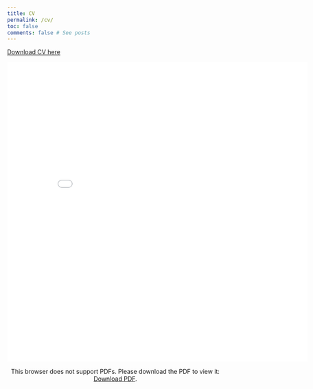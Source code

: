 ```yaml
---
title: CV
permalink: /cv/
toc: false
comments: false # See posts
---
```


<a href="../CV.pdf">Download CV here</a>
<p align="center">
    <object data="../CV.pdf" type="application/pdf" width="700px" height="700px">
    <embed src="../CV.pdf#toolbar=0&navpanes=0&scrollbar=0" width="700px" height="700px">
        <p>This browser does not support PDFs. Please download the PDF to view it: <a href="../CV.pdf">Download PDF</a>.</p>
    </embed>
</object>
</p>
